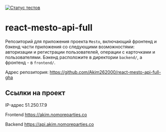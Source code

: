 [![Статус тестов](../../actions/workflows/tests.yml/badge.svg)](../../actions/workflows/tests.yml)

# react-mesto-api-full
Репозиторий для приложения проекта `Mesto`, включающий фронтенд и бэкенд части приложения со следующими возможностями: авторизации и регистрации пользователей, операции с карточками и пользователями. Бэкенд расположите в директории `backend/`, а фронтенд - в `frontend/`. 

Адрес репозитория: https://github.com/Akim262000/react-mesto-api-full-gha

## Ссылки на проект

IP-адрес 51.250.17.9

Frontend https://akim.nomoreparties.co

Backend https://api.akim.nomoreparties.co
